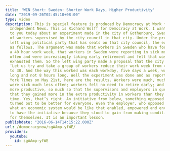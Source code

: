 ```yaml
---
title: 'WIN Short: Sweden: Shorter Work Days, Higher Productivity'
date: "2019-09-26T02:45:10+08:00"
type: video
description: This is special feature is produced by Democracy at Work for Workers
  Independent News. This is Richard Wolff for Democracy at Work. I want to report
  to you today about an experiment made in the city of Gothenburg, Sweden by a work
  of workers supervised by the city council in that city. Under the pressure of a
  left wing political party that has seats on that city council, the experiment was
  as follows. The argument was made that workers in Sweden who have for 40 years had
  a 40 hour work week, that workers in Sweden were reporting in sick more and more
  often and were increasingly taking early retirement and felt that was because work
  exhausted them. So the left wing party made a proposal that the city council expected.
  ‘Let us try and take a group of workers reduce their work week from 40 hours a week
  to 30. And the way this worked was each workday, five days a week, would be 6 hours
  long and not 8 hours long. Well the experiment was done and as reported in the New
  York Times on May 21st, here are the results. Workers were much, much happier; workers
  were sick much less often; workers felt no need to retire early; and workers were
  more productive, so much so that the supervisors and employers in question felt
  that they gained more in the extra productivity in workers than they lost in the
  time. Yes, that’s right. An initiative from below, something opposed by the employer
  turned out to be better for everyone, even the employer, who opposed it. Just think
  what an economic system would be like that enabled, empowered and encouraged workers
  to have the initiative because they stood to gain from making conditions better
  for themselves. It is an important lesson.
publishdate: "2016-06-14T14:15:22.000Z"
url: /democracynow/sgAAmp-yfWE/
providers:
  youtube:
    id: sgAAmp-yfWE
---
```

